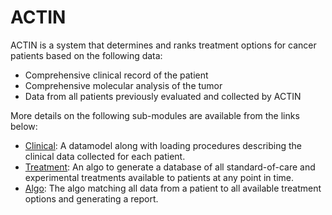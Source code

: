 # ACTIN

ACTIN is a system that determines and ranks treatment options for cancer patients based on the following data:
 - Comprehensive clinical record of the patient
 - Comprehensive molecular analysis of the tumor
 - Data from all patients previously evaluated and collected by ACTIN
 
More details on the following sub-modules are available from the links below:
 - [Clinical](actin-clinical): A datamodel along with loading procedures describing the clinical data collected for each patient.
 - [Treatment](actin-treatment): An algo to generate a database of all standard-of-care and experimental treatments 
 available to patients at any point in time.
 - [Algo](actin-algo): The algo matching all data from a patient to all available treatment options and generating a report.
  